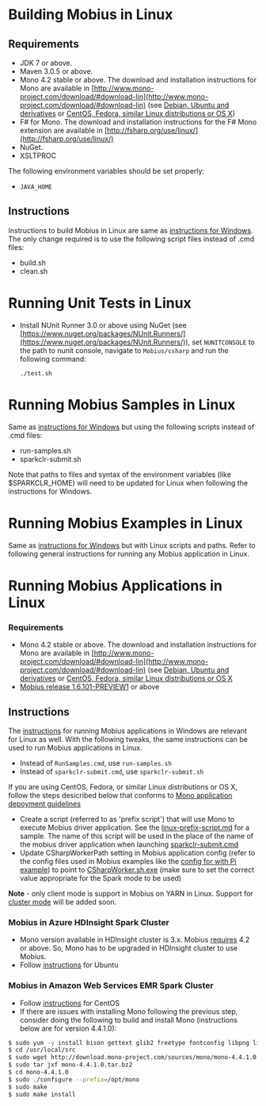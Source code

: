 # Building Mobius in Linux

## Requirements

* JDK 7 or above.
* Maven 3.0.5 or above.
* Mono 4.2 stable or above. The download and installation instructions for Mono are available in [http://www.mono-project.com/download/#download-lin](http://www.mono-project.com/download/#download-lin) (see [Debian, Ubuntu and derivatives](http://www.mono-project.com/docs/getting-started/install/linux/#debian-ubuntu-and-derivatives) or [CentOS, Fedora, similar Linux distributions or OS X](http://www.mono-project.com/docs/getting-started/install/linux/#centos-7-fedora-19-and-later-and-derivatives))
* F# for Mono. The download and installation instructions for the F# Mono extension are available in [http://fsharp.org/use/linux/](http://fsharp.org/use/linux/)
* NuGet.
* XSLTPROC

The following environment variables should be set properly:

* `JAVA_HOME`

## Instructions

Instructions to build Mobius in Linux are same as [instructions for Windows](windows-instructions.md#instructions). The only change required is to use the following script files instead of .cmd files:
* build.sh
* clean.sh

# Running Unit Tests in Linux

* Install NUnit Runner 3.0 or above using NuGet (see [https://www.nuget.org/packages/NUnit.Runners/](https://www.nuget.org/packages/NUnit.Runners/)), set `NUNITCONSOLE` to the path to nunit console, navigate to `Mobius/csharp` and run the following command:     
    ```
    ./test.sh
    ```
    
# Running Mobius Samples in Linux
Same as [instructions for Windows](windows-instructions.md#running-samples) but using the following scripts instead of .cmd files:
* run-samples.sh
* sparkclr-submit.sh

Note that paths to files and syntax of the environment variables (like $SPARKCLR_HOME) will need to be updated for Linux when following the instructions for Windows.

# Running Mobius Examples in Linux
Same as [instructions for Windows](./running-mobius-app.md#running-mobius-examples-in-local-mode) but with Linux scripts and paths. Refer to following general instructions for running any Mobius application in Linux.

# Running Mobius Applications in Linux

### Requirements
* Mono 4.2 stable or above. The download and installation instructions for Mono are available in [http://www.mono-project.com/download/#download-lin](http://www.mono-project.com/download/#download-lin) (see [Debian, Ubuntu and derivatives](http://www.mono-project.com/docs/getting-started/install/linux/#debian-ubuntu-and-derivatives) or [CentOS, Fedora, similar Linux distributions or OS X](http://www.mono-project.com/docs/getting-started/install/linux/#centos-7-fedora-19-and-later-and-derivatives)
* [Mobius release 1.6.101-PREVIEW1](https://github.com/Microsoft/Mobius/releases/tag/v1.6.101-PREVIEW-1) or above

## Instructions
The [instructions](./running-mobius-app.md#windows-instructions) for running Mobius applications in Windows are relevant for Linux as well. With the following tweaks, the same instructions can be used to run Mobius applications in Linux.
* Instead of `RunSamples.cmd`, use `run-samples.sh`
* Instead of `sparkclr-submit.cmd`, use `sparkclr-submit.sh`

If you are using CentOS, Fedora, or similar Linux distributions or OS X, follow the steps desicribed below that conforms to [Mono application depoyment guidelines](http://www.mono-project.com/docs/getting-started/application-deployment/)
  * Create a script (referred to as 'prefix script') that will use Mono to execute Mobius driver application. See the [linux-prefix-script.md](./linux-prefix-script.md) for a sample. The name of this script will be used in the place of the name of the mobius driver application when launching [sparkclr-submit.cmd](./linux-instructions.md#running-mobius-samples-in-linux)
  * Update CSharpWorkerPath setting in Mobius application config (refer to the config files used in Mobius examples like the [config for with Pi example](https://github.com/skaarthik/Mobius/blob/linux/examples/Batch/pi/App.config#L61)) to point to [CSharpWorker.sh.exe](./linux-csharpworker-prefix-script.md) (make sure to set the correct value appropriate for the Spark mode to be used)

**Note** - only client mode is support in Mobius on YARN in Linux. Support for [cluster mode](https://github.com/Microsoft/Mobius/issues/467) will be added soon.

### Mobius in Azure HDInsight Spark Cluster
* Mono version available in HDInsight cluster is 3.x. Mobius [requires](/notes/linux-instructions.md#prerequisites) 4.2 or above. So, Mono has to be upgraded in HDInsight cluster to use Mobius.
* Follow [instructions](./linux-instructions.md#requirements) for Ubuntu

### Mobius in Amazon Web Services EMR Spark Cluster
* Follow [instructions](./linux-instructions.md#requirements) for CentOS
* If there are issues with installing Mono following the previous step, consider doing the following to build and install Mono (instructions below are for version 4.4.1.0):

```bash
$ sudo yum -y install bison gettext glib2 freetype fontconfig libpng libpng-devel libX11 libX11-devel glib2-devel libexif glibc-devel urw-fonts java unzip gcc gcc-c++ automake autoconf libtool make bzip2 wget
$ cd /usr/local/src
$ sudo wget http://download.mono-project.com/sources/mono/mono-4.4.1.0.tar.bz2
$ sudo tar jxf mono-4.4.1.0.tar.bz2
$ cd mono-4.4.1.0
$ sudo ./configure --prefix=/opt/mono
$ sudo make 
$ sudo make install
```
